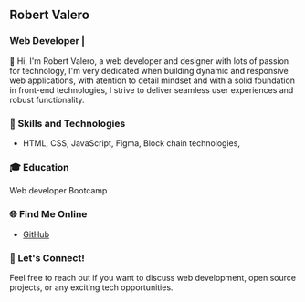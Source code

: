 ## Robert Valero

### Web Developer |

👋 Hi, I'm Robert Valero, a web developer and designer with lots of passion for technology, I'm very dedicated when building dynamic and responsive web applications, with atention to detail mindset and with a solid foundation in front-end technologies, I strive to deliver seamless user experiences and robust functionality.

### 🚀 Skills and Technologies

- HTML, CSS, JavaScript, Figma, Block chain technologies, 
    

### 🎓 Education
Web developer Bootcamp


### 🌐 Find Me Online

- [GitHub](https://github.com/robvalero)



### 💬 Let's Connect!

Feel free to reach out if you want to discuss web development, open source projects, or any exciting tech opportunities.

